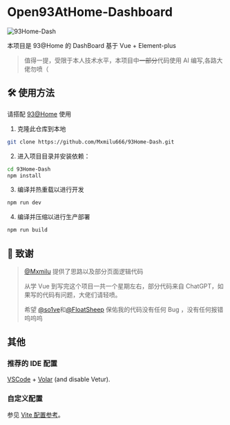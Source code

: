 # Open93AtHome-Dashboard

![93Home-Dash](https://socialify.git.ci/unify-z/Open93AtHome-Dashboard/image?description=1&font=Inter&forks=1&issues=1&language=1&name=1&owner=1&pattern=Plus&pulls=1&stargazers=1&theme=Auto)

本项目是 93@Home 的 DashBoard 基于 Vue + Element-plus

> 值得一提，受限于本人技术水平，本项目中~~一部分~~代码使用 AI 编写,各路大佬勿喷（



## 🛠️ 使用方法

请搭配 [93@Home](https://github.com/SaltWood-Studio/Open93AtHome-V3) 使用

1. 克隆此仓库到本地

```bash
git clone https://github.com/Mxmilu666/93Home-Dash.git
```

2. 进入项目目录并安装依赖：
```bash
cd 93Home-Dash
npm install
```

3. 编译并热重载以进行开发
```bash
npm run dev
```

4. 编译并压缩以进行生产部署
```bash
npm run build
```

## 🌟 致谢

>[@Mxmilu](https://github.com/mxmilu666) 提供了思路以及部分页面逻辑代码
>
>从学 Vue 到写完这个项目一共一个星期左右，部分代码来自 ChatGPT，如果写的代码有问题，大佬们请轻喷。
>
> 希望 [@so1ve](https://github.com/so1ve)和[@FloatSheep](https://github.com/FloatSheep) 保佑我的代码没有任何 Bug ，没有任何报错呜呜呜

## 其他

### 推荐的 IDE 配置

[VSCode](https://code.visualstudio.com/) + [Volar](https://marketplace.visualstudio.com/items?itemName=Vue.volar) (and disable Vetur).

### 自定义配置

参见 [Vite 配置参考](https://vitejs.dev/config/)。